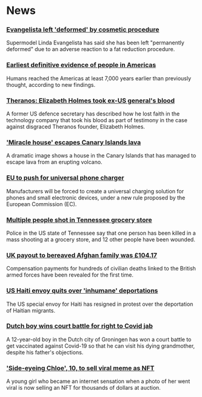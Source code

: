 # News
### [Evangelista left 'deformed' by cosmetic procedure](https://www.bbc.com/news/entertainment-arts-58662756)
Supermodel Linda Evangelista has said she has been left "permanently deformed" due to an adverse reaction to a fat reduction procedure.
### [Earliest definitive evidence of people in Americas](https://www.bbc.com/news/science-environment-58638854)
Humans reached the Americas at least 7,000 years earlier than previously thought, according to new findings.
### [Theranos: Elizabeth Holmes took ex-US general's blood](https://www.bbc.com/news/business-58669152)
A former US defence secretary has described how he lost faith in the technology company that took his blood as part of testimony in the case against disgraced Theranos founder, Elizabeth Holmes.
### ['Miracle house' escapes Canary Islands lava](https://www.bbc.com/news/world-europe-58672303)
A dramatic image shows a house in the Canary Islands that has managed to escape lava from an erupting volcano. 
### [EU to push for universal phone charger](https://www.bbc.com/news/technology-58665809)
Manufacturers will be forced to create a universal charging solution for phones and small electronic devices, under a new rule proposed by the European Commission (EC).
### [Multiple people shot in Tennessee grocery store](https://www.bbc.com/news/world-us-canada-58673057)
Police in the US state of Tennessee say that one person has been killed in a mass shooting at a grocery store, and 12 other people have been wounded. 
### [UK payout to bereaved Afghan family was £104.17](https://www.bbc.com/news/uk-58653492)
Compensation payments for hundreds of civilian deaths linked to the British armed forces have been revealed for the first time.
### [US Haiti envoy quits over 'inhumane' deportations](https://www.bbc.com/news/world-us-canada-58667660)
The US special envoy for Haiti has resigned in protest over the deportation of Haitian migrants.
### [Dutch boy wins court battle for right to Covid jab](https://www.bbc.com/news/world-europe-58669918)
A 12-year-old boy in the Dutch city of Groningen has won a court battle to get vaccinated against Covid-19 so that he can visit his dying grandmother, despite his father's objections.
### ['Side-eyeing Chloe', 10, to sell viral meme as NFT](https://www.bbc.com/news/world-us-canada-58659667)
A young girl who became an internet sensation when a photo of her went viral is now selling an NFT for thousands of dollars at auction.
